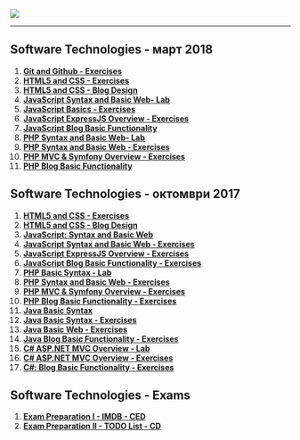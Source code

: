 <a href="#"><img src="https://i.imgur.com/OrqPzxG.png" ></img></a>

---
## <b>Software Technologies - март 2018</b>
1.  [**Git and Github - Exercises**](https://github.com/IvayloIV/Software-Technologies/tree/master/Software%20Technologies%20-%20%D0%BC%D0%B0%D1%80%D1%82%202018/Git%20and%20Github%20-%20Exercises)
2.  [**HTML5 and CSS - Exercises**](https://github.com/IvayloIV/Software-Technologies/tree/master/Software%20Technologies%20-%20%D0%BC%D0%B0%D1%80%D1%82%202018/HTML5%20and%20CSS%20-%20Exercises)
3.  [**HTML5 and CSS - Blog Design**](https://github.com/IvayloIV/Software-Technologies/tree/master/Software%20Technologies%20-%20%D0%BC%D0%B0%D1%80%D1%82%202018/HTML5%20and%20CSS%20-%20Blog%20Design)
4.  [**JavaScript Syntax and Basic Web- Lab**](https://github.com/IvayloIV/Software-Technologies/tree/master/Software%20Technologies%20-%20%D0%BC%D0%B0%D1%80%D1%82%202018/JavaScript%20Syntax%20and%20Basic%20Web-%20Lab)
5.  [**JavaScript Basics - Exercises**](https://github.com/IvayloIV/Software-Technologies/tree/master/Software%20Technologies%20-%20%D0%BC%D0%B0%D1%80%D1%82%202018/JavaScript%20Basics%20-%20Exercises)
6.  [**JavaScript ExpressJS Overview - Exercises**](https://github.com/IvayloIV/Software-Technologies/tree/master/Software%20Technologies%20-%20%D0%BC%D0%B0%D1%80%D1%82%202018/JavaScript%20ExpressJS%20Overview%20-%20Exercises/06.%20JavaScript-ExpressJS-Overview-Lab-Calculator-Skeleton)
7.  [**JavaScript Blog Basic Functionality**](https://github.com/IvayloIV/Software-Technologies/tree/master/Software%20Technologies%20-%20%D0%BC%D0%B0%D1%80%D1%82%202018/JavaScript%20Blog%20Basic%20Functionality)
8.  [**PHP Syntax and Basic Web- Lab**](https://github.com/IvayloIV/Software-Technologies/tree/master/Software%20Technologies%20-%20%D0%BC%D0%B0%D1%80%D1%82%202018/PHP%20Syntax%20and%20Basic%20Web-%20Lab)
9.  [**PHP Syntax and Basic Web - Exercises**](https://github.com/IvayloIV/Software-Technologies/tree/master/Software%20Technologies%20-%20%D0%BC%D0%B0%D1%80%D1%82%202018/PHP%20Syntax%20and%20Basic%20Web%20-%20Exercises)
10.  [**PHP MVC & Symfony Overview - Exercises**](https://github.com/IvayloIV/Software-Technologies/tree/master/Software%20Technologies%20-%20%D0%BC%D0%B0%D1%80%D1%82%202018/PHP%20MVC%20%26%20Symfony%20Overview%20-%20Exercises)
11.  [**PHP Blog Basic Functionality**](https://github.com/IvayloIV/Software-Technologies/tree/master/Software%20Technologies%20-%20%D0%BC%D0%B0%D1%80%D1%82%202018/PHP%20Blog%20Basic%20Functionality)

## <b>Software Technologies - октомври 2017</b>
1.  <a href="https://github.com/IvayloIV/Software-Technologies/tree/master/Software%20Technologies%20-%20%D0%BE%D0%BA%D1%82%D0%BE%D0%BC%D0%B2%D1%80%D0%B8%202017/HTML5%20and%20CSS%20-%20Exercises" > <b>HTML5 and CSS - Exercises</b> </a> 
2.  <a href="https://github.com/IvayloIV/Software-Technologies/tree/master/Software%20Technologies%20-%20%D0%BE%D0%BA%D1%82%D0%BE%D0%BC%D0%B2%D1%80%D0%B8%202017/HTML5%20and%20CSS%20-%20Blog%20Design" > <b>HTML5 and CSS - Blog Design</b> </a> 
3.  <a href="https://github.com/IvayloIV/Software-Technologies/tree/master/Software%20Technologies%20-%20%D0%BE%D0%BA%D1%82%D0%BE%D0%BC%D0%B2%D1%80%D0%B8%202017/JavaScript%20Syntax%20and%20Basic%20Web" > <b>JavaScript: Syntax and Basic Web</b> </a> 
4.  <a href="https://github.com/IvayloIV/Software-Technologies/tree/master/Software%20Technologies%20-%20%D0%BE%D0%BA%D1%82%D0%BE%D0%BC%D0%B2%D1%80%D0%B8%202017/JavaScript%20Syntax%20and%20Basic%20Web%20-%20Exercises" > <b>JavaScript Syntax and Basic Web - Exercises</b> </a> 
5.  <a href="https://github.com/IvayloIV/Software-Technologies/tree/master/Software%20Technologies%20-%20%D0%BE%D0%BA%D1%82%D0%BE%D0%BC%D0%B2%D1%80%D0%B8%202017/JavaScript%20ExpressJS%20Overview%20-%20Exercises" > <b>JavaScript ExpressJS Overview - Exercises</b> </a> 
6.  <a href="https://github.com/IvayloIV/Software-Technologies/tree/master/Software%20Technologies%20-%20%D0%BE%D0%BA%D1%82%D0%BE%D0%BC%D0%B2%D1%80%D0%B8%202017/JavaScript%20Blog%20Basic%20Functionality%20-%20Exercises" > <b>JavaScript Blog Basic Functionality - Exercises</b> </a> 
7.  <a href="https://github.com/IvayloIV/Software-Technologies/tree/master/Software%20Technologies%20-%20%D0%BE%D0%BA%D1%82%D0%BE%D0%BC%D0%B2%D1%80%D0%B8%202017/PHP%20Basic%20Syntax%20-%20Lab" > <b>PHP Basic Syntax - Lab</b> </a> 
8.  <a href="https://github.com/IvayloIV/Software-Technologies/tree/master/Software%20Technologies%20-%20%D0%BE%D0%BA%D1%82%D0%BE%D0%BC%D0%B2%D1%80%D0%B8%202017/PHP%20Syntax%20and%20Basic%20Web%20-%20Exercises" > <b>PHP Syntax and Basic Web - Exercises</b> </a> 
9.  <a href="https://github.com/IvayloIV/Software-Technologies/tree/master/Software%20Technologies%20-%20%D0%BE%D0%BA%D1%82%D0%BE%D0%BC%D0%B2%D1%80%D0%B8%202017/PHP%20MVC%20%26%20Symfony%20Overview%20-%20Exercises" > <b>PHP MVC & Symfony Overview - Exercises</b> </a> 
10.  <a href="https://github.com/IvayloIV/Software-Technologies/tree/master/Software%20Technologies%20-%20%D0%BE%D0%BA%D1%82%D0%BE%D0%BC%D0%B2%D1%80%D0%B8%202017/PHP%20Blog%20Basic%20Functionality%20-%20Exercises/Blog" > <b>PHP Blog Basic Functionality - Exercises</b> </a> 
11.  <a href="https://github.com/IvayloIV/Software-Technologies/tree/master/Software%20Technologies%20-%20%D0%BE%D0%BA%D1%82%D0%BE%D0%BC%D0%B2%D1%80%D0%B8%202017/Java%20Basic%20Syntax" > <b>Java Basic Syntax</b> </a> 
12.  <a href="https://github.com/IvayloIV/Software-Technologies/tree/master/Software%20Technologies%20-%20%D0%BE%D0%BA%D1%82%D0%BE%D0%BC%D0%B2%D1%80%D0%B8%202017/Java%20Basic%20Syntax%20-%20Exercises" > <b>Java Basic Syntax - Exercises</b> </a> 
13.  <a href="https://github.com/IvayloIV/Software-Technologies/tree/master/Software%20Technologies%20-%20%D0%BE%D0%BA%D1%82%D0%BE%D0%BC%D0%B2%D1%80%D0%B8%202017/Java%20Basic%20Web%20-%20Exercises" > <b>Java Basic Web - Exercises</b> </a> 
14.  <a href="https://github.com/IvayloIV/Software-Technologies/tree/master/Software%20Technologies%20-%20%D0%BE%D0%BA%D1%82%D0%BE%D0%BC%D0%B2%D1%80%D0%B8%202017/Java%20Blog%20Basic%20Functionality%20-%20Exercises/Java%20Blog%20Basic/blog" > <b>Java Blog Basic Functionality - Exercises</b> </a> 
15.  <a href="https://github.com/IvayloIV/Software-Technologies/tree/master/Software%20Technologies%20-%20%D0%BE%D0%BA%D1%82%D0%BE%D0%BC%D0%B2%D1%80%D0%B8%202017/C%23%20ASP.NET%20MVC%20Overview%20-%20Lab" > <b>C# ASP.NET MVC Overview - Lab</b> </a> 
16.  <a href="https://github.com/IvayloIV/Software-Technologies/tree/master/Software%20Technologies%20-%20%D0%BE%D0%BA%D1%82%D0%BE%D0%BC%D0%B2%D1%80%D0%B8%202017/C%23%20ASP.NET%20MVC%20Overview%20-%20Exercises" > <b>C# ASP.NET MVC Overview - Exercises</b> </a> 
17.  <a href="https://github.com/IvayloIV/Software-Technologies/tree/master/Software%20Technologies%20-%20%D0%BE%D0%BA%D1%82%D0%BE%D0%BC%D0%B2%D1%80%D0%B8%202017/C%23%20Blog%20-%20Exercises" > <b>C#: Blog Basic Functionality - Exercises</b> </a>  

## <b>Software Technologies - Exams</b>
1.  <a href="https://github.com/IvayloIV/Software-Technologies/tree/master/Software%20Technologies%20-%20Exams/Exam%20Preparation%20I/Skeletons" > <b>Exam Preparation I - IMDB - CED</b> </a> 
2.  <a href="https://github.com/IvayloIV/Software-Technologies/tree/master/Software%20Technologies%20-%20Exams/Exam%20Preparation%20II" > <b>Exam Preparation II - TODO List - CD</b> </a> 
